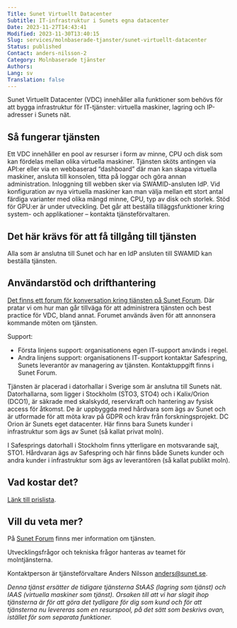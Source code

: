 ```yaml
---
Title: Sunet Virtuellt Datacenter
Subtitle: IT-infrastruktur i Sunets egna datacenter
Date: 2023-11-27T14:43:41
Modified: 2023-11-30T13:40:15
Slug: services/molnbaserade-tjanster/sunet-virtuellt-datacenter
Status: published
Contact: anders-nilsson-2
Category: Molnbaserade tjänster
Authors: 
Lang: sv
Translation: false
---
```


Sunet Virtuellt Datacenter (VDC) innehåller alla funktioner som behövs för att bygga infrastruktur för IT-tjänster: virtuella maskiner, lagring och IP-adresser i Sunets nät.


Så fungerar tjänsten
--------------------


Ett VDC innehåller en pool av resurser i form av minne, CPU och disk som kan fördelas mellan olika virtuella maskiner. Tjänsten sköts antingen via API:er eller via en webbaserad “dashboard” där man kan skapa virtuella maskiner, ansluta till konsolen, titta på loggar och göra annan administration. Inloggning till webben sker via SWAMID-ansluten IdP. Vid konfiguration av nya virtuella maskiner kan man välja mellan ett stort antal färdiga varianter med olika mängd minne, CPU, typ av disk och storlek. Stöd för GPU:er är under utveckling. Det går att beställa tilläggsfunktioner kring system- och applikationer – kontakta tjänsteförvaltaren.


Det här krävs för att få tillgång till tjänsten
-----------------------------------------------


Alla som är anslutna till Sunet och har en IdP ansluten till SWAMID kan beställa tjänsten.


Användarstöd och drifthantering
-------------------------------


[Det finns ett forum för konversation kring tjänsten på Sunet Forum](https://forum.sunet.se/s/molntjanster/). Där pratar vi om hur man går tillväga för att administrera tjänsten och best practice för VDC, bland annat. Forumet används även för att annonsera kommande möten om tjänsten.


Support:


* Första linjens support: organisationens egen IT-support används i regel.
* Andra linjens support: organisationens IT-support kontaktar Safespring, Sunets leverantör av managering av tjänsten. Kontaktuppgift finns i Sunet Forum.


Tjänsten är placerad i datorhallar i Sverige som är anslutna till Sunets nät. Datorhallarna, som ligger i Stockholm (STO3, STO4) och i Kalix/Orion (DCO1), är säkrade med skalskydd, reservkraft och hantering av fysisk access för åtkomst. De är uppbyggda med hårdvara som ägs av Sunet och är utformade för att möta krav på GDPR och krav från forskningsprojekt. DC Orion är Sunets eget datacenter. Här finns bara Sunets kunder i infrastruktur som ägs av Sunet (så kallat privat moln).


I Safesprings datorhall i Stockholm finns ytterligare en motsvarande sajt, STO1. Hårdvaran ägs av Safespring och här finns både Sunets kunder och andra kunder i infrastruktur som ägs av leverantören (så kallat publikt moln).


Vad kostar det?
---------------


[Länk till prislista](/wp-content/uploads/2019/09/prislista_2310.pdf).


Vill du veta mer?
-----------------


På [Sunet Forum](https://forum.sunet.se/s/molntjanster/) finns mer information om tjänsten.


Utvecklingsfrågor och tekniska frågor hanteras av teamet för molntjänsterna.


Kontaktperson är tjänsteförvaltare Anders Nilsson [anders@sunet.se](mailto:anders@sunet.se).


*Denna tjänst ersätter de tidigare tjänsterna StAAS (lagring som tjänst) och IAAS (virtuella maskiner som tjänst). Orsaken till att vi har slagit ihop tjänsterna är för att göra det tydligare för dig som kund och för att tjänsterna nu levereras som en resurspool, på det sätt som beskrivs ovan, istället för som separata funktioner.*


